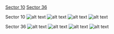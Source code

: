 [Sector 10](#sector10)
[Sector 36](#sector36)

<a name = "sector10"></a>
Sector 10
![alt text](/images/HATS-18_Sector_10/HATS-18_Sector_10_a_TimeSeries.png)
![alt text](/images/HATS-18_Sector_10/HATS-18_Sector_10_b_FoldedLightCurve.png)
![alt text](/images/HATS-18_Sector_10/HATS-18_Sector_10_b_IndividualTransitsWithFit.png)
![alt text](/images/HATS-18_Sector_10/HATS-18_Sector_10_c_TimingResiduals.png)

<a name = "sector36"></a>
Sector 36
![alt text](/images/HATS-18_Sector_36/HATS-18_Sector_36_a_TimeSeries.png)
![alt text](/images/HATS-18_Sector_36/HATS-18_Sector_36_b_FoldedLightCurve.png)
![alt text](/images/HATS-18_Sector_36/HATS-18_Sector_36_b_IndividualTransitsWithFit.png)
![alt text](/images/HATS-18_Sector_36/HATS-18_Sector_36_c_TimingResiduals.png)


